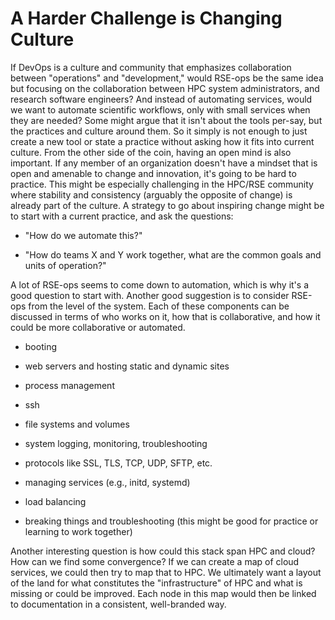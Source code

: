 # A Harder Challenge is Changing Culture

If DevOps is a culture and community that emphasizes collaboration
between \"operations\" and \"development,\" would RSE-ops be the same
idea but focusing on the collaboration between HPC system
administrators, and research software engineers? And instead of
automating services, would we want to automate scientific workflows,
only with small services when they are needed? Some might argue that it
isn't about the tools per-say, but the practices and culture around
them. So it simply is not enough to just create a new tool or state a
practice without asking how it fits into current culture. From the other
side of the coin, having an open mind is also important. If any member
of an organization doesn't have a mindset that is open and amenable to
change and innovation, it's going to be hard to practice. This might be
especially challenging in the HPC/RSE community where stability and
consistency (arguably the opposite of change) is already part of the
culture. A strategy to go about inspiring change might be to start with
a current practice, and ask the questions:

-   \"How do we automate this?\"

-   \"How do teams X and Y work together, what are the common goals and
    units of operation?\"

A lot of RSE-ops seems to come down to automation, which is why it's a
good question to start with. Another good suggestion is to consider
RSE-ops from the level of the system. Each of these components can be
discussed in terms of who works on it, how that is collaborative, and
how it could be more collaborative or automated.

-   booting

-   web servers and hosting static and dynamic sites

-   process management

-   ssh

-   file systems and volumes

-   system logging, monitoring, troubleshooting

-   protocols like SSL, TLS, TCP, UDP, SFTP, etc.

-   managing services (e.g., initd, systemd)

-   load balancing

-   breaking things and troubleshooting (this might be good for practice
    or learning to work together)

Another interesting question is how could this stack span HPC and cloud?
How can we find some convergence? If we can create a map of cloud
services, we could then try to map that to HPC. We ultimately want a
layout of the land for what constitutes the \"infrastructure\" of HPC
and what is missing or could be improved. Each node in this map would
then be linked to documentation in a consistent, well-branded way.
